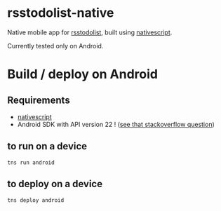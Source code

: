 # rsstodolist-native

Native mobile app for [rsstodolist](https://rsstodolist.appspot.com/), built using [nativescript](https://docs.nativescript.org).

Currently tested only on Android.

# Build / deploy on Android

## Requirements

  * [nativescript](http://docs.nativescript.org/getting-started#install-nativescript-and-configure-your-environment)
  * Android SDK with API version 22 ! ([see that stackoverflow question](https://stackoverflow.com/questions/32723748/cannot-find-a-compatible-android-sdk-for-compilation-when-running-tns-platform))

## to run on a device

`tns run android`

## to deploy on a device

`tns deploy android`
